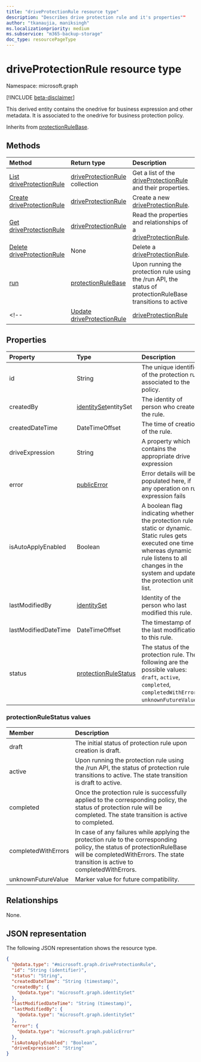 ```yaml
---
title: "driveProtectionRule resource type"
description: "Describes drive protection rule and it's properties""
author: "tkanaujia, maniksingh"
ms.localizationpriority: medium
ms.subservice: "m365-backup-storage"
doc_type: resourcePageType
---
```


# driveProtectionRule resource type

Namespace: microsoft.graph

[!INCLUDE [beta-disclaimer](../../includes/beta-disclaimer.md)]

This derived entity contains the onedrive for business expression and other metadata. It is associated to the onedrive for business protection policy.

Inherits from [protectionRuleBase](../resources/protectionrulebase.md).

## Methods
|Method|Return type|Description|
|:---|:---|:---|
|[List driveProtectionRule](../api/onedriveforbusinessprotectionpolicy-list-driveinclusionrules.md)|[driveProtectionRule](../resources/driveprotectionrule.md) collection|Get a list of the [driveProtectionRule](../resources/driveprotectionrule.md) and their properties.|
|[Create driveProtectionRule](../api/onedriveforbusinessprotectionpolicy-create-driveinclusionrules.md)|[driveProtectionRule](../resources/driveprotectionrule.md)|Create a new [driveProtectionRule](../resources/driveprotectionrule.md).|
|[Get driveProtectionRule](../api/onedriveforbusinessprotectionpolicy-get-driveinclusionrules.md)|[driveProtectionRule](../resources/driveprotectionrule.md)|Read the properties and relationships of a [driveProtectionRule](../resources/driveprotectionrule.md).|
|[Delete driveProtectionRule](../api/onedriveforbusinessprotectionpolicy-delete-driveinclusionrules.md)|None|Delete a [driveProtectionRule](../resources/driveprotectionrule.md).|
|[run](../api/driveprotectionrule-run.md)|[protectionRuleBase](../resources/protectionrulebase.md)|Upon running the protection rule using the /run API, the status of protectionRuleBase transitions to active|
<!-- |[Update driveProtectionRule](../api/driveprotectionrule-update.md)|[driveProtectionRule](../resources/driveprotectionrule.md)|Update the properties of a [driveProtectionRule](../resources/driveprotectionrule.md) object.| -->

## Properties
|Property|Type|Description|
|:---|:---|:---|
|id|String|The unique identifier of the protection rule associated to the policy.|
|createdBy|[identitySet](../resources/identityset.md)entitySet|The identity of person who created the rule.|
|createdDateTime|DateTimeOffset|The time of creation of the rule.|
|driveExpression|String|A property which contains the appropriate drive expression|
|error|[publicError](../resources/publicerror.md)|Error details will be populated here, if any operation on rule expression fails|
|isAutoApplyEnabled|Boolean|A boolean flag indicating whether the protection rule is static or dynamic. Static rules gets executed one time whereas dynamic rule listens to all changes in the system and updates the protection unit list.|
|lastModifiedBy|[identitySet](../resources/identityset.md)|Identity of the person who last modified this rule.|
|lastModifiedDateTime|DateTimeOffset|The timestamp of the last modification to this rule.|
|status|[protectionRuleStatus](../resources/protectionrulebase.md#protectionrulestatus-values )|The status of the protection rule. The following are the possible values: `draft`, `active`, `completed`, `completedWithErrors`, `unknownFutureValue`.|

### protectionRuleStatus values
|Member | Description |
|:------|:------------|
|draft | The initial status of protection rule upon creation is draft.|
|active | Upon running the protection rule using the /run API, the status of protection rule transitions to active. The state transition is draft to active.|
|completed |Once the protection rule is successfully applied to the corresponding policy, the status of protection rule will be completed. The state transition is active to completed.|
|completedWithErrors | In case of any failures while applying the protection rule to the corresponding policy, the status of protectionRuleBase will be completedWithErrors. The state transition is active to completedWithErrors.|
|unknownFutureValue | Marker value for future compatibility.|

## Relationships
None.

## JSON representation
The following JSON representation shows the resource type.
<!-- {
  "blockType": "resource",
  "keyProperty": "id",
  "@odata.type": "microsoft.graph.driveProtectionRule",
  "baseType": "microsoft.backupRestore.protectionRuleBase",
  "openType": false
}
-->
``` json
{
  "@odata.type": "#microsoft.graph.driveProtectionRule",
  "id": "String (identifier)",
  "status": "String",
  "createdDateTime": "String (timestamp)",
  "createdBy": {
    "@odata.type": "microsoft.graph.identitySet"
  },
  "lastModifiedDateTime": "String (timestamp)",
  "lastModifiedBy": {
    "@odata.type": "microsoft.graph.identitySet"
  },
  "error": {
    "@odata.type": "microsoft.graph.publicError"
  },
  "isAutoApplyEnabled": "Boolean",
  "driveExpression": "String"
}
```

